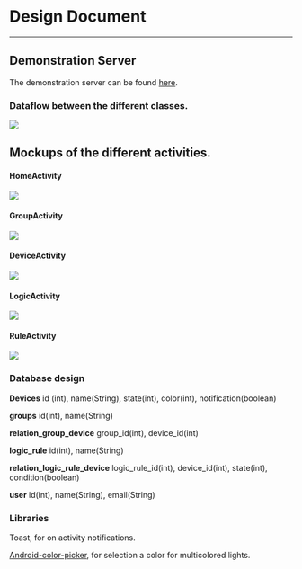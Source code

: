 # Design Document
------------------

## Demonstration Server

The demonstration server can be found [here](http://www.uvaatwork.nl/DomoticaInterface/index.php).

### Dataflow between the different classes.

![](../images/Dataflow.png)

## Mockups of the different activities.

#### HomeActivity

![](../images/HomeScreen.png)

#### GroupActivity

![](../images/GroupScreen.png)

#### DeviceActivity

![](../images/DeviceScreen.png)

#### LogicActivity

![](../images/LogicScreen.png)

#### RuleActivity

![](../images/RuleScreen.png)

### Database design

**Devices**
id (int), name(String), state(int), color(int), notification(boolean)

**groups**
id(int), name(String)

**relation_group_device**
group_id(int), device_id(int)

**logic_rule**
id(int), name(String)

**relation_logic_rule_device**
logic_rule_id(int), device_id(int), state(int), condition(boolean)

**user**
id(int), name(String), email(String)



### Libraries

Toast, for on activity notifications.

[Android-color-picker](https://www.code.google.com/p/android-color-picker), for selection a color for multicolored lights.


